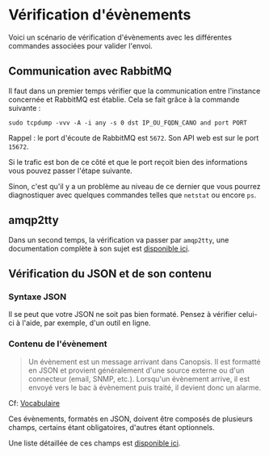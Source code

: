 # Vérification d'évènements

Voici un scénario de vérification d'évènements avec les différentes commandes associées pour valider l'envoi.

## Communication avec RabbitMQ

Il faut dans un premier temps vérifier que la communication entre l'instance concernée et RabbitMQ est établie. Cela se fait grâce à la commande suivante :

```
sudo tcpdump -vvv -A -i any -s 0 dst IP_OU_FQDN_CANO and port PORT
```

Rappel : le port d'écoute de RabbitMQ est `5672`. Son API web est sur le port `15672`.

Si le trafic est bon de ce côté et que le port reçoit bien des informations vous pouvez passer l'étape suivante.

Sinon, c'est qu'il y a un problème au niveau de ce dernier que vous pourrez diagnostiquer avec quelques commandes telles que `netstat` ou encore `ps`.

## amqp2tty

Dans un second temps, la vérification va passer par `amqp2tty`, une documentation complète à son sujet est [disponible ici](amqp2tty.md).  

## Vérification du JSON et de son contenu

### Syntaxe JSON 

Il se peut que votre JSON ne soit pas bien formaté. Pensez à vérifier celui-ci à l'aide, par exemple, d'un outil en ligne.

### Contenu de l'évènement

> Un évènement est un message arrivant dans Canopsis. Il est formatté en JSON et provient généralement d'une source externe ou d'un connecteur (email, SNMP, etc.).
Lorsqu'un évènement arrive, il est envoyé vers le bac à évènement puis traité, il devient donc un alarme.

Cf: [Vocabulaire](../../guide-utilisation/vocabulaire/index.md)  

Ces évènements, formatés en JSON, doivent être composés de plusieurs champs, certains étant obligatoires, d'autres étant optionnels.

Une liste détaillée de ces champs est [disponible ici](../../guide-developpement/struct-event.md).
